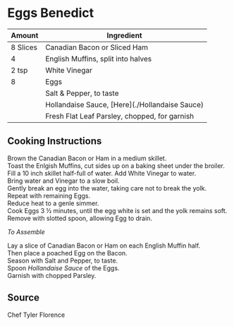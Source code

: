 # Eggs Benedict  
  
|Amount | Ingredient|  
|----|----|  
8 Slices | Canadian Bacon or Sliced Ham  
4 | English Muffins, split into halves  
2 tsp | White Vinegar  
8 | Eggs  
|| Salt & Pepper, to taste  
|| Hollandaise Sauce, [Here](./Hollandaise Sauce)  
|| Fresh Flat Leaf Parsley, chopped, for garnish  
  
## Cooking Instructions  
  
Brown the Canadian Bacon or Ham in a medium skillet.  
Toast the Enlgish Muffins, cut sides up on a baking sheet under the broiler.  
Fill a 10 inch skillet half-full of water.  Add White Vinegar to water.  
Bring water and Vinegar to a slow boil.  
Gently break an egg into the water, taking care not to break the yolk.  
Repeat with remaining Eggs.  
Reduce heat to a genle simmer.  
Cook Eggs 3 ½ minutes, until the egg white is set and the yolk remains soft.  
Remove with slotted spoon, allowing Egg to drain.  
  
*To Assemble*  
  
Lay a slice of Canadian Bacon or Ham on each English Muffin half.  
Then place a poached Egg on the Bacon.  
Season with Salt and Pepper, to taste.  
Spoon *Hollandaise Sauce* of the Eggs.  
Garnish with chopped Parsley.  
  
## Source  
Chef Tyler Florence  